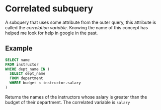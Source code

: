 # Correlated subquery
A subquery that uses some attribute from the outer query, this attribute is called the *correlation variable*. Knowing the name of this concept has helped me look for help in google in the past.

## Example
```sql
SELECT name
FROM instructor
WHERE dept_name IN (
  SELECT dept_name
  FROM department
  WHERE budget < instructor.salary
)
```

Returns the names of the instructors whose salary is greater than the budget of their department. The correlated variable is `salary`
